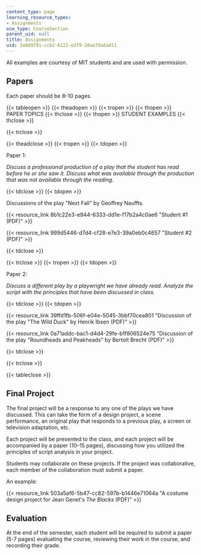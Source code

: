 ```yaml
---
content_type: page
learning_resource_types:
- Assignments
ocw_type: CourseSection
parent_uid: null
title: Assignments
uid: 3a8d9791-ccb2-6122-e2f9-28aa70a6ad11
---
```


All examples are courtesy of MIT students and are used with permission.

Papers
------

Each paper should be 8–10 pages.

{{< tableopen >}}
{{< theadopen >}}
{{< tropen >}}
{{< thopen >}}
PAPER TOPICS
{{< thclose >}}
{{< thopen >}}
STUDENT EXAMPLES
{{< thclose >}}

{{< trclose >}}

{{< theadclose >}}
{{< tropen >}}
{{< tdopen >}}


Paper 1:

_Discuss a professional production of a play that the student has read before he or she saw it. Discuss what was available through the production that was not available through the reading._


{{< tdclose >}}
{{< tdopen >}}


Discussions of the play "Next Fall" by Geoffrey Nauffts.

{{< resource_link 8b1c22e3-e944-6333-dd1e-f17b2a4c0ae6 "Student #1 (PDF)" >}}

{{< resource_link 999d5446-d7d4-cf28-e7e3-39a0eb0c4657 "Student #2 (PDF)" >}}


{{< tdclose >}}

{{< trclose >}}
{{< tropen >}}
{{< tdopen >}}


Paper 2:

_Discuss a different play by a playwright we have already read. Analyze the script with the principles that have been discussed in class._


{{< tdclose >}}
{{< tdopen >}}


{{< resource_link 39ffd1fb-506f-e04e-5045-3bbf70cea801 "Discussion of the play \"The Wild Duck\" by Henrik Ibsen (PDF)" >}}

{{< resource_link 0a71addc-bac1-d4d4-29fe-b1f806524e75 "Discussion of the play \"Roundheads and Peakheads\" by Bertolt Brecht (PDF)" >}}


{{< tdclose >}}

{{< trclose >}}

{{< tableclose >}}

Final Project
-------------

The final project will be a response to any one of the plays we have discussed. This can take the form of a design project, a scene performance, an original play that responds to a previous play, a screen or television adaptation, etc.

Each project will be presented to the class, and each project will be accompanied by a paper (10–15 pages), discussing how you utilized the principles of script analysis in your project.

Students may collaborate on these projects. If the project was collaborative, each member of the collaboration must submit a paper.

An example:

{{< resource_link 503a5af6-5b47-cc82-597b-b1446e71064a "A costume design project for Jean Genet's _The Blacks_ (PDF)" >}}

Evaluation
----------

At the end of the semester, each student will be required to submit a paper (5-7 pages) evaluating the course, reviewing their work in the course, and recording their grade.